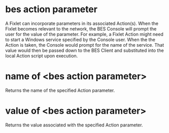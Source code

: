# bes action parameter

A Fixlet can incorporate parameters in its associated Action(s). When the Fixlet becomes relevant to the network, the BES Console will prompt the user for the value of the parameter. For example, a Fixlet Action might need to start a Windows service specified by the Console user. When the the Action is taken, the Console would prompt for the name of the service. That value would then be passed down to the BES Client and substituted into the local Action script upon execution.

# name of &lt;bes action parameter&gt;

Returns the name of the specified Action parameter.

# value of &lt;bes action parameter&gt;

Returns the value associated with the specified Action parameter.
